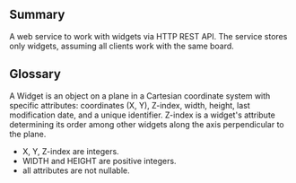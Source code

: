 ## Summary
A web service to work with widgets via HTTP REST API.
The service stores only widgets, assuming all clients work with the same board.

## Glossary
A Widget is an object on a plane in a Cartesian coordinate system with specific attributes:
coordinates (X, Y), Z-index, width, height, last modification date, and a unique identifier.
Z-index is a widget's attribute determining its order among other widgets along the axis perpendicular to the plane.

- X, Y, Z-index are integers.
- WIDTH and HEIGHT are positive integers.
- all attributes are not nullable.
